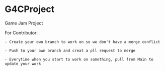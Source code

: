 # G4CProject
Game Jam Project

For Contributor: 
    
    - Create your own branch to work on so we don't have a merge conflict 
    
    - Push to your own branch and creat a pll request to merge
    
    - Everytime when you start to work on something, pull from Main to update your work
